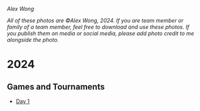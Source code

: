 
*Alex Wong*

*All of these photos are ©Alex Wong, 2024. If you are team member or family of a team member, feel free to download and use these photos. If you publish them on media or social media, please add photo credit to me alongside the photo.* 

# 2024

## Games and Tournaments

- [Day 1](https://adobe.ly/4cg6hzS)

